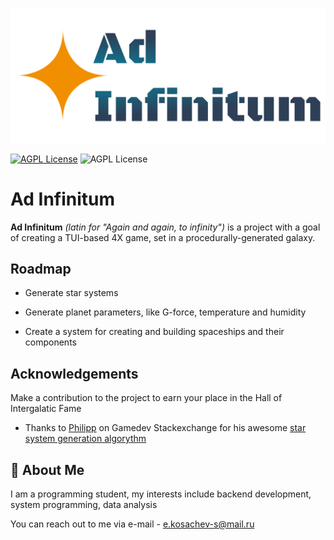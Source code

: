![Logo](https://github.com/Vinermy/ad-infinitum/blob/main/branding/IMG/NAME%20COLORFUl.png?raw=true)

[![AGPL License](https://img.shields.io/badge/license-GNU%20AGPLv3-blue.svg)](https://www.gnu.org/licenses/agpl-3.0.html)
![AGPL License](https://img.shields.io/github/last-commit/Vinermy/Ad-Infinitum)

# Ad Infinitum

__Ad Infinitum__ _(latin for "Again and again, to infinity")_ is a
project with a goal of creating a TUI-based 4X game, set in a procedurally-generated galaxy.


## Roadmap

- Generate star systems

- Generate planet parameters, like G-force, temperature and humidity

- Create a system for creating and building spaceships and their components


## Acknowledgements
Make a contribution to the project to earn your place in the Hall of Intergalatic Fame

- Thanks to [Philipp](https://gamedev.stackexchange.com/users/21890/philipp) on Gamedev Stackexchange for his awesome [star system generation algorythm](https://gamedev.stackexchange.com/a/151729)


## 🚀 About Me
I am a programming student, my interests include backend development, system programming, data analysis

You can reach out to me via e-mail - e.kosachev-s@mail.ru
